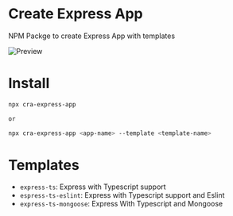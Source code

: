 # Create Express App
NPM Packge to create Express App with templates

![Preview](https://i.imgur.com/kZeMVCO.png)

# Install

```bash
npx cra-express-app

or

npx cra-express-app <app-name> --template <template-name>
```
# Templates
* `express-ts`: Express with Typescript support
* `espress-ts-eslint`: Express with Typescript support and Eslint
* `express-ts-mongoose`: Express With Typescript and Mongoose
